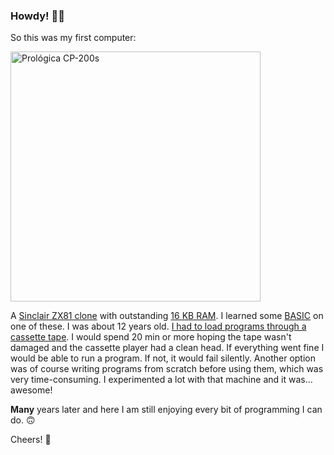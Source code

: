 ### Howdy! 👋🏻

So this was my first computer:

<img src="https://i.imgur.com/2q0flQc.jpg" width="400" alt="Prológica CP-200s">

A [Sinclair ZX81 clone](https://www.youtube.com/watch?v=SFAWHB2BKOg) with outstanding [16 KB RAM](https://www.google.com/url?sa=t&rct=j&q=&esrc=s&source=web&cd=&cad=rja&uact=8&ved=2ahUKEwiSwKGEp6_tAhWyy4UKHdN9B88QFjAHegQIEBAC&url=https%3A%2F%2Fk1.spdns.de%2FVintage%2FSinclair%2F80%2FClones%2FProlo%25CC%2581gica%252C%2520Brazil%2F&usg=AOvVaw2vsc7dd_lNfyYQU0yDWCGR). I learned some [BASIC](https://en.wikipedia.org/wiki/BASIC) on one of these. I was about 12 years old. [I had to load programs through a cassette tape](https://www.youtube.com/watch?v=BnHW-f5ayhs). I would spend 20 min or more hoping the tape wasn't damaged and the cassette player had a clean head. If everything went fine I would be able to run a program. If not, it would fail silently. Another option was of course writing programs from scratch before using them, which was very time-consuming. I experimented a lot with that machine and it was... awesome!

**Many** years later and here I am still enjoying every bit of programming I can do. 🙃

Cheers! 🍻
